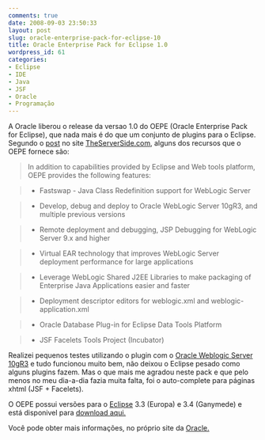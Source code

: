 ```yaml
---
comments: true
date: 2008-09-03 23:50:33
layout: post
slug: oracle-enterprise-pack-for-eclipse-10
title: Oracle Enterprise Pack for Eclipse 1.0
wordpress_id: 61
categories:
- Eclipse
- IDE
- Java
- JSF
- Oracle
- Programação
---
```


A Oracle liberou o release da versao 1.0 do OEPE (Oracle Enterprise Pack for Eclipse), que nada mais é do que um conjunto de plugins para o Eclipse.
Segundo o [post](http://www.theserverside.com/news/thread.tss?thread_id=50485) no site [TheServerSide.com](http://www.theserverside.com/), alguns dos recursos que o OEPE fornece são:


> In addition to capabilities provided by Eclipse and Web tools platform, OEPE provides the following features:

> 
> 
	
>   * Fastswap - Java Class Redefinition support for WebLogic Server
> 
	
>   * Develop, debug and deploy to Oracle WebLogic Server 10gR3, and multiple previous versions
> 
	
>   * Remote deployment and debugging, JSP Debugging for WebLogic Server 9.x and higher
> 
	
>   * Virtual EAR technology that improves WebLogic Server deployment performance for large applications
> 
	
>   * Leverage WebLogic Shared J2EE Libraries to make packaging of Enterprise Java Applications easier and faster
> 
	
>   * Deployment descriptor editors for weblogic.xml and weblogic-application.xml
> 
	
>   * Oracle Database Plug-in for Eclipse Data Tools Platform
> 
	
>   * JSF Facelets Tools Project (Incubator)
> 




Realizei pequenos testes utilizando o plugin com o [Oracle Weblogic Server 10gR3](http://www.oracle.com/technology/products/weblogic/index.html) e tudo funcionou muito bem, não deixou o Eclipse pesado como alguns plugins fazem. Mas o que mais me agradou neste pack e que pelo menos no meu dia-a-dia fazia muita falta, foi o auto-complete para páginas xhtml (JSF + Facelets).

O OEPE possui versões para o [Eclipse](http://www.eclipse.org/) 3.3 (Europa) e 3.4 (Ganymede) e está disponivel para [download aqui.](http://www.oracle.com/technology/software/products/oepe/index.html)

Você pode obter mais informações, no próprio site da [Oracle.](http://www.oracle.com/tools/enterprise-eclipse-pack.html)
